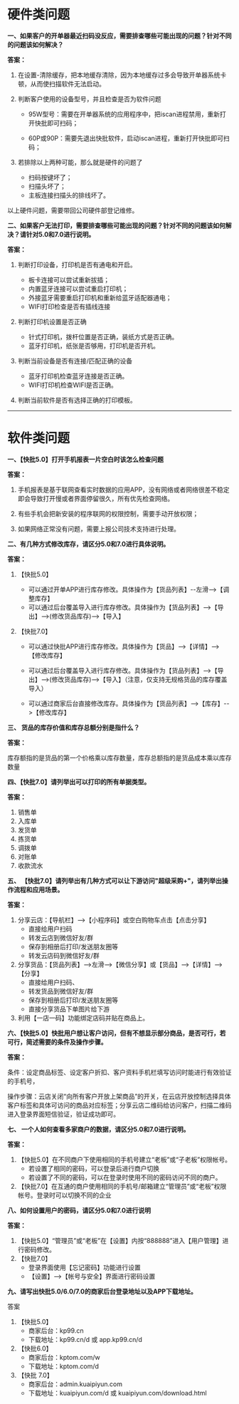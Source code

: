 # **硬件类问题**

**一、如果客户的开单器最近扫码没反应，需要排查哪些可能出现的问题？针对不同的问题该如何解决？**

**答案：**

1. 在设置-清除缓存，把本地缓存清除，因为本地缓存过多会导致开单器系统卡顿，从而使扫描软件无法启动。

2. 判断客户使用的设备型号，并且检查是否为软件问题

   * 95W型号：需要在开单器系统的应用程序中，把iscan进程禁用，重新打开快批即可扫码；

   * 60P或90P：需要先退出快批软件，启动iscan进程，重新打开快批即可扫码；

3. 若排除以上两种可能，那么就是硬件的问题了
   * 扫码按键坏了；
   * 扫描头坏了；
   * 主板连接扫描头的排线坏了。

以上硬件问题，需要带回公司硬件部登记维修。



**二、如果客户无法打印，需要排查哪些可能出现的问题？针对不同的问题该如何解决？请针对5.0和7.0进行说明。**

**答案：**

1. 判断打印设备，打印机是否有通电和开启。
   - 板卡连接可以尝试重新拔插；
   - 内置蓝牙连接可以尝试重启打印机；
   - 外接蓝牙需要重启打印机和重新给蓝牙适配器通电；
   -  WIFI打印检查是否有插线连接

2. 判断打印机设置是否正确
   - 针式打印机，拨杆位置是否正确，装纸方式是否正确。
   - 蓝牙打印机，纸张是否够用，打印机是否开机。

3. 判断当前设备是否有连接/匹配正确的设备
   - 蓝牙打印机检查蓝牙连接是否正确。
   - WIFI打印机检查WIFI是否正确。

4. 判断当前软件是否有选择正确的打印模板。

----

# 软件类问题

**一、【快批5.0】打开手机报表一片空白时该怎么检查问题**

**答案：**

1. 手机报表是基于联网查看实时数据的应用APP，没有网络或者网络很差不稳定即会导致打开慢或者界面停留很久，所有优先检查网络。

2. 有些手机会把新安装的程序联网的权限控制，需要手动开放权限；

3. 如果网络正常没有问题，需要上报公司技术支持进行处理。

   

**二、有几种方式修改库存，请区分5.0和7.0进行具体说明。**

**答案：**

1. 【快批5.0】

   - 可以通过开单APP进行库存修改。具体操作为【货品列表】--左滑-->【调整库存】
   - 可以通过后台覆盖导入进行库存修改。具体操作为【货品列表】-->【导出】-->(修改货品库存)-->【导入】

2. 【快批7.0】

   - 可以通过快批APP进行库存修改。具体操作为【货品】-->【详情】--> 【修改库存】

   - 可以通过后台覆盖导入进行库存修改。具体操作为【货品列表】-->【导出】-->(修改货品库存)-->【导入】（注意，仅支持无规格货品的库存覆盖导入）

   - 可以通过商家后台直接修改库存。具体操作为【货品列表】-->【库存】-->【修改库存】

     

**三、 货品的库存价值和库存总额分别是指什么？**	

**答案：**

库存额指的是货品的第一个价格乘以库存数量，库存总额指的是货品成本乘以库存数量



**四、【快批7.0】请列举出可以打印的所有单据类型。**

**答案：**

1. 销售单
2. 入库单
3. 发货单
4. 拣货单
5. 调拨单
6. 对账单
7. 收款流水



**五、 【快批7.0】请列举出有几种方式可以让下游访问"超级采购+"，请列举出操作流程和应用场景。**

**答案：**

1. 分享云店：【导航栏】-->【小程序码】或空白购物车点击【点击分享】
   - 直接给用户扫码
   - 转发云店到微信好友/群
   - 保存到相册后打印/发送朋友圈等
   - 转发云店码到微信好友/群
2. 分享货品：【货品列表】-->左滑-->【微信分享】或【货品】-->【详情】-->【分享】
   - 直接给用户扫码、
   - 转发货品到微信好友/群
   - 保存到相册后打印/发送朋友圈等
   - 直接分享货品下单图片给下游
3. 利用【一店一码】功能绑定店码并贴在商品上。



**六、【快批5.0】快批用户想让客户访问，但有不想显示部分商品，是否可行，若可行，简述需要的条件及操作步骤。**

**答案：**

条件：设定商品标签、设定客户折扣、客户资料手机栏填写访问时能进行有效验证的手机号，

操作步骤：云店关闭“向所有客户开放上架商品”的开关，在云店开放控制选择具体客户标签和具体可访问的商品对应标签；分享云店二维码给访问客户，扫描二维码进入登录界面短信验证，验证成功即可。

 

**七、 一个人如何查看多家商户的数据，请区分5.0和7.0进行说明。**

**答案：**

1. 【快批5.0】在不同商户下使用相同的手机号建立“老板”或“子老板”权限帐号。 
   - 若设置了相同的密码，可以登录后进行商户切换
   - 若设置了不同的密码，可以在登录时使用不同的密码访问不同的商户。
2. 【快批7.0】在互通的商户使用相同的手机号/邮箱建立“管理员”或“老板”权限帐号。登录时可以切换不同的企业



**八、如何设置用户的密码，请区分5.0和7.0进行说明**

**答案：**

1. 【快批5.0】“管理员”或“老板”在【设置】内按“888888”进入【用户管理】进行密码修改。
2. 【快批7.0】
   - 登录界面使用【忘记密码】功能进行设置
   - 【设置】-->【帐号与安全】界面进行密码设置



**九、请写出快批5.0/6.0/7.0的商家后台登录地址以及APP下载地址。**

答案

1. 【快批5.0】
   - 商家后台：kp99.cn
   - 下载地址：kp99.cn/d 或 app.kp99.cn/d
2. 【快批6.0】
   - 商家后台：kptom.com/w
   - 下载地址：kptom.com/d
3. 【快批 7.0】
   - 商家后台：admin.kuaipiyun.com
   - 下载地址：kuaipiyun.com/d 或 kuaipiyun.com/download.html

